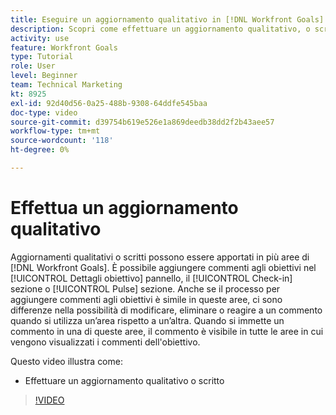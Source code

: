 ```yaml
---
title: Eseguire un aggiornamento qualitativo in [!DNL Workfront Goals]
description: Scopri come effettuare un aggiornamento qualitativo, o scritto, in [!DNL Goals].
activity: use
feature: Workfront Goals
type: Tutorial
role: User
level: Beginner
team: Technical Marketing
kt: 8925
exl-id: 92d40d56-0a25-488b-9308-64ddfe545baa
doc-type: video
source-git-commit: d39754b619e526e1a869deedb38dd2f2b43aee57
workflow-type: tm+mt
source-wordcount: '118'
ht-degree: 0%

---
```


# Effettua un aggiornamento qualitativo

Aggiornamenti qualitativi o scritti possono essere apportati in più aree di [!DNL Workfront Goals]. È possibile aggiungere commenti agli obiettivi nel [!UICONTROL Dettagli obiettivo] pannello, il [!UICONTROL Check-in] sezione o [!UICONTROL Pulse] sezione. Anche se il processo per aggiungere commenti agli obiettivi è simile in queste aree, ci sono differenze nella possibilità di modificare, eliminare o reagire a un commento quando si utilizza un’area rispetto a un’altra. Quando si immette un commento in una di queste aree, il commento è visibile in tutte le aree in cui vengono visualizzati i commenti dell&#39;obiettivo.

Questo video illustra come:

* Effettuare un aggiornamento qualitativo o scritto

>[!VIDEO](https://video.tv.adobe.com/v/335197/?quality=12)
